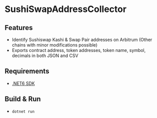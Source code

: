 # SushiSwapAddressCollector

## Features
- Identify Sushiswap Kashi & Swap Pair addresses on Arbitrum (Other chains with minor modifications possible)
- Exports contract address, token addresses, token name, symbol, decimals in both JSON and CSV

## Requirements
- [.NET6 SDK](https://dotnet.microsoft.com/en-us/download/dotnet/6.0)

## Build & Run
- `dotnet run`
